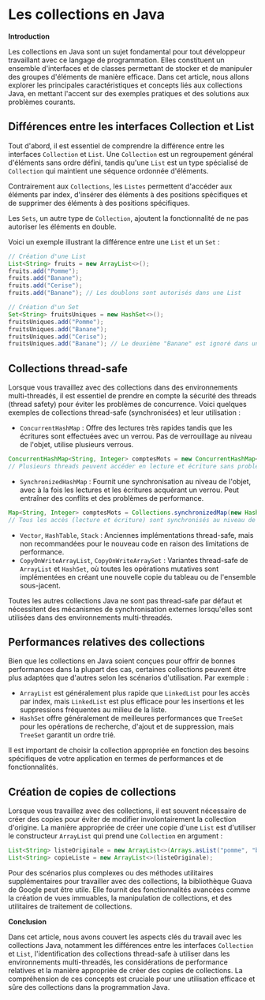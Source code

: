 # Les collections en Java

**Introduction**

Les collections en Java sont un sujet fondamental pour tout développeur travaillant avec ce langage de programmation. Elles constituent un ensemble d'interfaces et de classes permettant de stocker et de manipuler des groupes d'éléments de manière efficace. Dans cet article, nous allons explorer les principales caractéristiques et concepts liés aux collections Java, en mettant l'accent sur des exemples pratiques et des solutions aux problèmes courants.

## Différences entre les interfaces Collection et List

Tout d'abord, il est essentiel de comprendre la différence entre les interfaces `Collection` et `List`. Une `Collection` est un regroupement général d'éléments sans ordre défini, tandis qu'une `List` est un type spécialisé de `Collection` qui maintient une séquence ordonnée d'éléments.

Contrairement aux `Collections`, les `Listes` permettent d'accéder aux éléments par index, d'insérer des éléments à des positions spécifiques et de supprimer des éléments à des positions spécifiques.

Les `Sets`, un autre type de `Collection`, ajoutent la fonctionnalité de ne pas autoriser les éléments en double.

Voici un exemple illustrant la différence entre une `List` et un `Set` :

```java
// Création d'une List
List<String> fruits = new ArrayList<>();
fruits.add("Pomme");
fruits.add("Banane");
fruits.add("Cerise");
fruits.add("Banane"); // Les doublons sont autorisés dans une List

// Création d'un Set
Set<String> fruitsUniques = new HashSet<>();
fruitsUniques.add("Pomme");
fruitsUniques.add("Banane");
fruitsUniques.add("Cerise");
fruitsUniques.add("Banane"); // Le deuxième "Banane" est ignoré dans un Set
```

## Collections thread-safe

Lorsque vous travaillez avec des collections dans des environnements multi-threadés, il est essentiel de prendre en compte la sécurité des threads (thread safety) pour éviter les problèmes de concurrence. Voici quelques exemples de collections thread-safe (synchronisées) et leur utilisation :

- `ConcurrentHashMap` : Offre des lectures très rapides tandis que les écritures sont effectuées avec un verrou. Pas de verrouillage au niveau de l'objet, utilise plusieurs verrous.

```java
ConcurrentHashMap<String, Integer> comptesMots = new ConcurrentHashMap<>();
// Plusieurs threads peuvent accéder en lecture et écriture sans problèmes de concurrence
```

- `SynchronizedHashMap` : Fournit une synchronisation au niveau de l'objet, avec à la fois les lectures et les écritures acquérant un verrou. Peut entraîner des conflits et des problèmes de performance.

```java
Map<String, Integer> comptesMots = Collections.synchronizedMap(new HashMap<>());
// Tous les accès (lecture et écriture) sont synchronisés au niveau de l'objet
```

- `Vector`, `HashTable`, `Stack` : Anciennes implémentations thread-safe, mais non recommandées pour le nouveau code en raison des limitations de performance.
- `CopyOnWriteArrayList`, `CopyOnWriteArraySet` : Variantes thread-safe de `ArrayList` et `HashSet`, où toutes les opérations mutatives sont implémentées en créant une nouvelle copie du tableau ou de l'ensemble sous-jacent.

Toutes les autres collections Java ne sont pas thread-safe par défaut et nécessitent des mécanismes de synchronisation externes lorsqu'elles sont utilisées dans des environnements multi-threadés.

## Performances relatives des collections

Bien que les collections en Java soient conçues pour offrir de bonnes performances dans la plupart des cas, certaines collections peuvent être plus adaptées que d'autres selon les scénarios d'utilisation. Par exemple :

- `ArrayList` est généralement plus rapide que `LinkedList` pour les accès par index, mais `LinkedList` est plus efficace pour les insertions et les suppressions fréquentes au milieu de la liste.
- `HashSet` offre généralement de meilleures performances que `TreeSet` pour les opérations de recherche, d'ajout et de suppression, mais `TreeSet` garantit un ordre trié.

Il est important de choisir la collection appropriée en fonction des besoins spécifiques de votre application en termes de performances et de fonctionnalités.

## Création de copies de collections

Lorsque vous travaillez avec des collections, il est souvent nécessaire de créer des copies pour éviter de modifier involontairement la collection d'origine. La manière appropriée de créer une copie d'une `List` est d'utiliser le constructeur `ArrayList` qui prend une `Collection` en argument :

```java
List<String> listeOriginale = new ArrayList<>(Arrays.asList("pomme", "banane", "cerise"));
List<String> copieListe = new ArrayList<>(listeOriginale);
```

Pour des scénarios plus complexes ou des méthodes utilitaires supplémentaires pour travailler avec des collections, la bibliothèque Guava de Google peut être utile. Elle fournit des fonctionnalités avancées comme la création de vues immuables, la manipulation de collections, et des utilitaires de traitement de collections.

**Conclusion**

Dans cet article, nous avons couvert les aspects clés du travail avec les collections Java, notamment les différences entre les interfaces `Collection` et `List`, l'identification des collections thread-safe à utiliser dans les environnements multi-threadés, les considérations de performance relatives et la manière appropriée de créer des copies de collections. La compréhension de ces concepts est cruciale pour une utilisation efficace et sûre des collections dans la programmation Java.